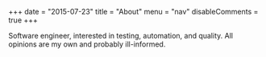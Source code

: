 +++
date = "2015-07-23"
title = "About"
menu = "nav"
disableComments = true
+++

Software engineer, interested in testing, automation, and quality.  All opinions are my own and probably ill-informed.

